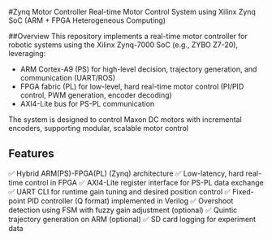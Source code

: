 #Zynq Motor Controller
Real-time Motor Control System using Xilinx Zynq SoC (ARM + FPGA Heterogeneous Computing)

##Overview
This repository implements a real-time motor controller for robotic systems using the Xilinx Zynq-7000 SoC (e.g., ZYBO Z7-20), leveraging:

- ARM Cortex-A9 (PS) for high-level decision, trajectory generation, and communication (UART/ROS)
- FPGA fabric (PL) for low-level, hard real-time motor control (PI/PID control, PWM generation, encoder decoding)
- AXI4-Lite bus for PS-PL communication

The system is designed to control Maxon DC motors with incremental encoders, supporting modular, scalable motor control

## Features
✅ Hybrid ARM(PS)-FPGA(PL) (Zynq) architecture
✅ Low-latency, hard real-time control in FPGA
✅ AXI4-Lite register interface for PS-PL data exchange
✅ UART CLI for runtime gain tuning and desired position control
✅ Fixed-point PID controller (Q format) implemented in Verilog
✅ Overshoot detection using FSM with fuzzy gain adjustment (optional)
✅ Quintic trajectory generation on ARM (optional)
✅ SD card logging for experiment data
